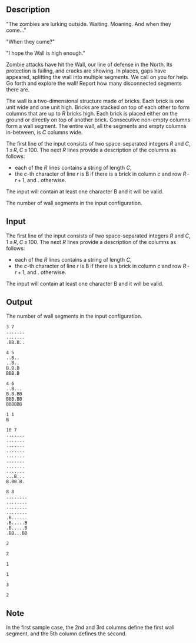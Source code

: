 ## Description

<div><p><span class="tex-font-style-it">"The zombies are lurking outside. Waiting. Moaning. And when they come..."</span></p><p><span class="tex-font-style-it">"When they come?"</span></p><p><span class="tex-font-style-it">"I hope the Wall is high enough."</span></p><p>Zombie attacks have hit the Wall, our line of defense in the North. Its protection is failing, and cracks are showing. In places, gaps have appeared, splitting the wall into multiple segments. We call on <span class="tex-font-style-it">you</span> for help. Go forth and explore the wall! Report how many disconnected segments there are.</p><p>The wall is a two-dimensional structure made of bricks. Each brick is one unit wide and one unit high. Bricks are stacked on top of each other to form columns that are up to <span class="tex-span"><i>R</i></span> bricks high. Each brick is placed either on the ground or directly on top of another brick. Consecutive non-empty columns form a <span class="tex-font-style-it">wall segment</span>. The entire wall, all the segments and empty columns in-between, is <span class="tex-span"><i>C</i></span> columns wide.</p></div><div class="input-specification"><p>The first line of the input consists of two space-separated integers <span class="tex-span"><i>R</i></span> and <span class="tex-span"><i>C</i></span>, <span class="tex-span">1 ≤ <i>R</i>, <i>C</i> ≤ 100</span>. The next <span class="tex-span"><i>R</i></span> lines provide a description of the columns as follows: </p><ul> <li> each of the <span class="tex-span"><i>R</i></span> lines contains a string of length <span class="tex-span"><i>C</i></span>, </li><li> the <span class="tex-span"><i>c</i></span>-th character of line <span class="tex-span"><i>r</i></span> is <span class="tex-font-style-tt">B</span> if there is a brick in column <span class="tex-span"><i>c</i></span> and row <span class="tex-span"><i>R</i> - <i>r</i> + 1</span>, and <span class="tex-font-style-tt">.</span> otherwise. </li></ul> The input will contain at least one character <span class="tex-font-style-tt">B</span> and it will be valid.</div><div class="output-specification"><p>The number of wall segments in the input configuration.</p></div>

## Input

<p>The first line of the input consists of two space-separated integers <span class="tex-span"><i>R</i></span> and <span class="tex-span"><i>C</i></span>, <span class="tex-span">1 ≤ <i>R</i>, <i>C</i> ≤ 100</span>. The next <span class="tex-span"><i>R</i></span> lines provide a description of the columns as follows: </p><ul> <li> each of the <span class="tex-span"><i>R</i></span> lines contains a string of length <span class="tex-span"><i>C</i></span>, </li><li> the <span class="tex-span"><i>c</i></span>-th character of line <span class="tex-span"><i>r</i></span> is <span class="tex-font-style-tt">B</span> if there is a brick in column <span class="tex-span"><i>c</i></span> and row <span class="tex-span"><i>R</i> - <i>r</i> + 1</span>, and <span class="tex-font-style-tt">.</span> otherwise. </li></ul> The input will contain at least one character <span class="tex-font-style-tt">B</span> and it will be valid.

## Output

<p>The number of wall segments in the input configuration.</p>





```input1
3 7
.......
.......
.BB.B..

```




```input2
4 5
..B..
..B..
B.B.B
BBB.B

```




```input3
4 6
..B...
B.B.BB
BBB.BB
BBBBBB

```




```input4
1 1
B

```




```input5
10 7
.......
.......
.......
.......
.......
.......
.......
.......
...B...
B.BB.B.

```




```input6
8 8
........
........
........
........
.B......
.B.....B
.B.....B
.BB...BB

```




```output1
2

```




```output2
2

```




```output3
1

```




```output4
1

```




```output5
3

```




```output6
2

```



## Note

<p>In the first sample case, the 2nd and 3rd columns define the first wall segment, and the 5th column defines the second.</p>
